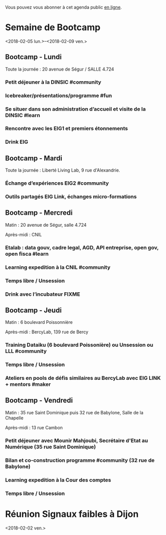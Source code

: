 Vous pouvez vous abonner à cet agenda public [en ligne](https://box.bzg.io/cloud/index.php/apps/calendar/p/DU3DV27UK2Z0ILGV).


# Semaine de Bootcamp

<span class="timestamp-wrapper"><span class="timestamp">&lt;2018-02-05 lun.&gt;&#x2013;&lt;2018-02-09 ven.&gt;</span></span>


## Bootcamp - Lundi

Toute la journée : 20 avenue de Ségur / SALLE 4.724


### Petit déjeuner à la DINSIC #community


### Icebreaker/présentations/programme #fun


### Se situer dans son administration d’accueil et visite de la DINSIC #learn


### Rencontre avec les EIG1 et premiers étonnements


### Drink EIG


## Bootcamp - Mardi

Toute la journée : Liberté Living Lab, 9 rue d'Alexandrie.


### Échange d’expériences EIG2 #community


### Outils partagés EIG Link, échanges micro-formations


## Bootcamp - Mercredi

Matin : 20 avenue de Ségur, salle 4.724

Après-midi : CNIL


### Etalab : data gouv, cadre legal, AGD, API entreprise, open gov, open fisca #learn


### Learning expedition à la CNIL #community


### Temps libre / Unsession


### Drink avec l’incubateur FIXME


## Bootcamp - Jeudi

Matin : 6 boulevard Poissonnière

Après-midi : BercyLab, 139 rue de Bercy


### Training Dataiku (6 boulevard Poissonière) ou Unsession ou LLL #community


### Temps libre / Unsession


### Ateliers en pools de défis similaires au BercyLab avec EIG LINK + mentors #maker


## Bootcamp - Vendredi

Matin : 35 rue Saint Dominique puis 32 rue de Babylone, Salle de la
Chapelle

Après-midi : 13 rue Cambon


### Petit déjeuner avec Mounir Mahjoubi, Secrétaire d'Etat au Numérique (35 rue Saint Dominique)


### Bilan et co-construction programme #community (32 rue de Babylone)


### Learning expedition à la Cour des comptes


### Temps libre / Unsession


# Réunion Signaux faibles à Dijon

<span class="timestamp-wrapper"><span class="timestamp">&lt;2018-02-02 ven.&gt;</span></span>

